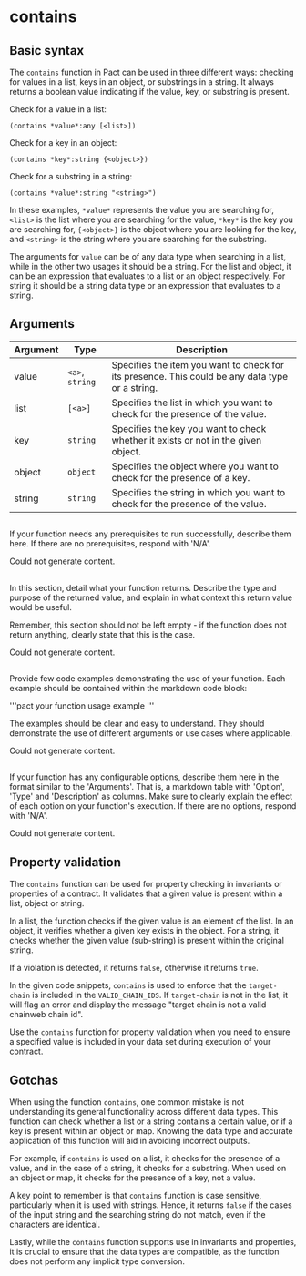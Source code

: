# contains

## Basic syntax

The `contains` function in Pact can be used in three different ways: checking for values in a list, keys in an object, or substrings in a string. It always returns a boolean value indicating if the value, key, or substring is present. 

Check for a value in a list:

```pact
(contains *value*:any [<list>])
```

Check for a key in an object:

```pact
(contains *key*:string {<object>})
```

Check for a substring in a string:

```pact
(contains *value*:string "<string>")
```

In these examples, `*value*` represents the value you are searching for, `<list>` is the list where you are searching for the value, `*key*` is the key you are searching for, `{<object>}` is the object where you are looking for the key, and `<string>` is the string where you are searching for the substring.
  
The arguments for `value` can be of any data type when searching in a list, while in the other two usages it should be a string. For the list and object, it can be an expression that evaluates to a list or an object respectively. For string it should be a string data type or an expression that evaluates to a string.

## Arguments

| Argument | Type | Description |
| --- | --- | --- |
| value | `<a>`, `string` | Specifies the item you want to check for its presence. This could be any data type or a string. |
| list | `[<a>]` | Specifies the list in which you want to check for the presence of the value. |
| key | `string` | Specifies the key you want to check whether it exists or not in the given object. |
| object | `object` | Specifies the object where you want to check for the presence of a key. |
| string | `string` | Specifies the string in which you want to check for the presence of the value. |

## 
If your function needs any prerequisites to run successfully, describe them here. If there are no prerequisites, respond with 'N/A'.


Could not generate content.
## 
In this section, detail what your function returns. Describe the type and purpose of the returned value, and explain in what context this return value would be useful. 

Remember, this section should not be left empty - if the function does not return anything, clearly state that this is the case.


Could not generate content.
## 
Provide few code examples demonstrating the use of your function. Each example should be contained within the markdown code block: 

'''pact
your function usage example
'''

The examples should be clear and easy to understand. They should demonstrate the use of different arguments or use cases where applicable.


Could not generate content.
## 
If your function has any configurable options, describe them here in the format similar to the 'Arguments'. That is, a markdown table with 'Option', 'Type' and 'Description' as columns. Make sure to clearly explain the effect of each option on your function's execution. If there are no options, respond with 'N/A'.


Could not generate content.
## Property validation

The `contains` function can be used for property checking in invariants or properties of a contract. It validates that a given value is present within a list, object or string.

In a list, the function checks if the given value is an element of the list. In an object, it verifies whether a given key exists in the object. For a string, it checks whether the given value (sub-string) is present within the original string.

If a violation is detected, it returns `false`, otherwise it returns `true`. 

In the given code snippets, `contains` is used to enforce that the `target-chain` is included in the `VALID_CHAIN_IDS`. If `target-chain` is not in the list, it will flag an error and display the message "target chain is not a valid chainweb chain id".

Use the `contains` function for property validation when you need to ensure a specified value is included in your data set during execution of your contract.

## Gotchas

When using the function `contains`, one common mistake is not understanding its general functionality across different data types. This function can check whether a list or a string contains a certain value, or if a key is present within an object or map. Knowing the data type and accurate application of this function will aid in avoiding incorrect outputs.

For example, if `contains` is used on a list, it checks for the presence of a value, and in the case of a string, it checks for a substring. When used on an object or map, it checks for the presence of a key, not a value.

A key point to remember is that `contains` function is case sensitive, particularly when it is used with strings. Hence, it returns `false` if the cases of the input string and the searching string do not match, even if the characters are identical.

Lastly, while the `contains` function supports use in invariants and properties, it is crucial to ensure that the data types are compatible, as the function does not perform any implicit type conversion.

